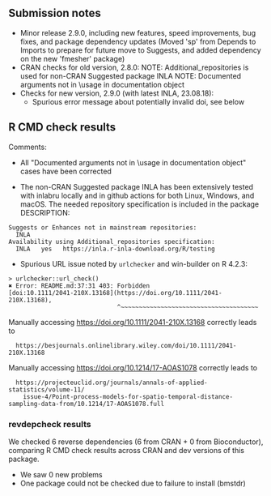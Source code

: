 ## Submission notes

* Minor release 2.9.0, including new features, speed improvements, bug fixes,
  and package dependency updates (Moved 'sp' from Depends to Imports to prepare
  for future move to Suggests, and added dependency on the new 'fmesher' package)
* CRAN checks for old version, 2.8.0:
  NOTE: Additional_repositories is used for non-CRAN Suggested package INLA
  NOTE: Documented arguments not in \usage in documentation object
* Checks for new version, 2.9.0 (with latest INLA, 23.08.18):
  - Spurious error message about potentially invalid doi, see below

## R CMD check results

Comments:

* All "Documented arguments not in \usage in documentation object" cases have
  been corrected

* The non-CRAN Suggested package INLA has been extensively tested with inlabru
  locally and in github actions for both Linux, Windows, and macOS.
  The needed repository specification is included in the package DESCRIPTION:
```
Suggests or Enhances not in mainstream repositories:
  INLA
Availability using Additional_repositories specification:
  INLA   yes   https://inla.r-inla-download.org/R/testing
``` 
* Spurious URL issue noted by `urlchecker` and win-builder on R 4.2.3:
```
> urlchecker::url_check()
✖ Error: README.md:37:31 403: Forbidden
[doi:10.1111/2041-210X.13168](https://doi.org/10.1111/2041-210X.13168),
                              ^~~~~~~~~~~~~~~~~~~~~~~~~~~~~~~~~~~~~~~
```                              
  Manually accessing https://doi.org/10.1111/2041-210X.13168 correctly leads to
```
  https://besjournals.onlinelibrary.wiley.com/doi/10.1111/2041-210X.13168
```
  Manually accessing https://doi.org/10.1214/17-AOAS1078 correctly leads to
```
  https://projecteuclid.org/journals/annals-of-applied-statistics/volume-11/
    issue-4/Point-process-models-for-spatio-temporal-distance-sampling-data-from/10.1214/17-AOAS1078.full
```

### revdepcheck results

We checked 6 reverse dependencies (6 from CRAN + 0 from Bioconductor), comparing R CMD check results across CRAN and dev versions of this package.

 * We saw 0 new problems
 * One package could not be checked due to failure to install (bmstdr)
